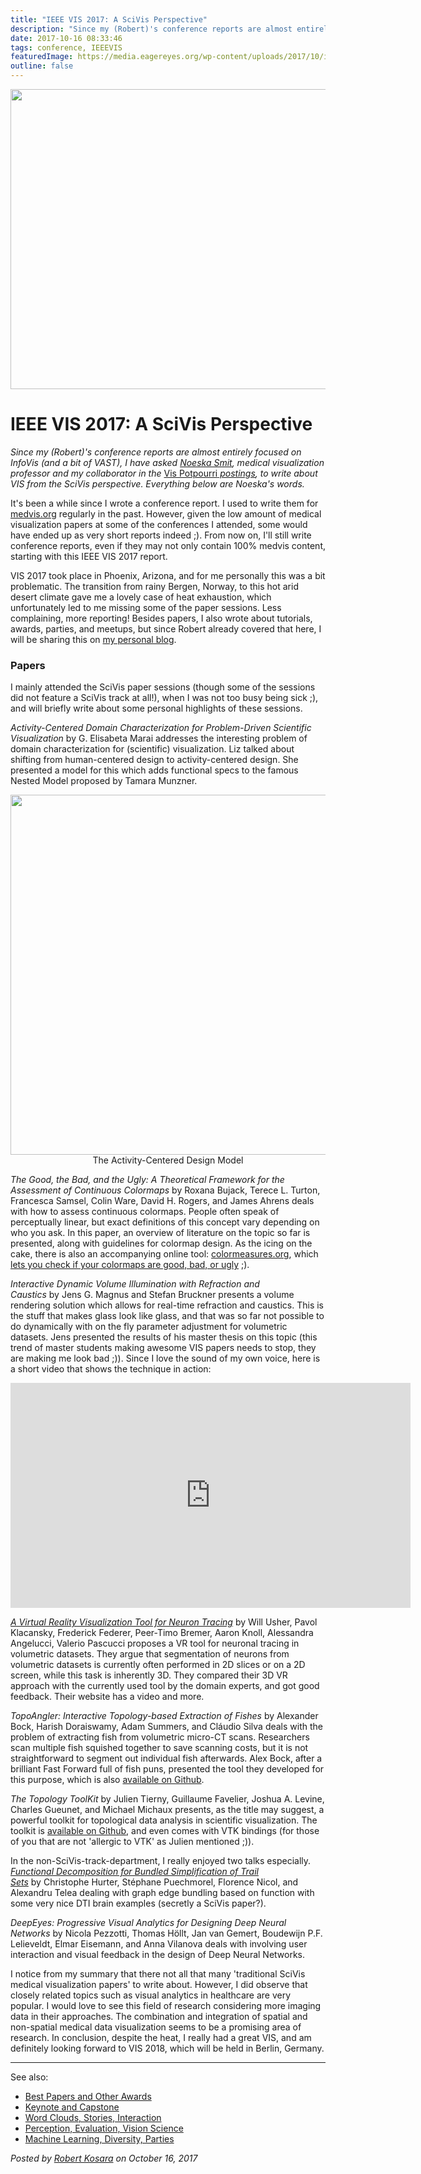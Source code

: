 ```yaml
---
title: "IEEE VIS 2017: A SciVis Perspective"
description: "Since my (Robert)'s conference reports are almost entirely focused on InfoVis (and a bit of VAST), I have asked Noeska Smit, medical visualization professor and my collaborator in the Vis Potpourri postings, to write about VIS from the SciVis perspective. Everything below are Noeska's words."
date: 2017-10-16 08:33:46
tags: conference, IEEEVIS
featuredImage: https://media.eagereyes.org/wp-content/uploads/2017/10/image001.jpg
outline: false
---
```


<p align="center"><img src="https://media.eagereyes.org/wp-content/uploads/2017/10/image001.jpg" width="720" height="480" /></p>

# IEEE VIS 2017: A SciVis Perspective

<em>Since my (Robert)'s conference reports are almost entirely focused on InfoVis (and a bit of VAST), I have asked <a href="http://noeskasmit.com">Noeska Smit</a>, medical visualization professor and my collaborator in the </em><a href="https://eagereyes.org/section/vis-potpourri">Vis Potpourri</a><em><a href="https://eagereyes.org/section/vis-potpourri"> postings</a>, to write about VIS from the SciVis perspective. Everything below are Noeska's words.</em>

It's been a while since I wrote a conference report. I used to write them for <a href="http://www.medvis.org">medvis.org</a> regularly in the past. However, given the low amount of medical visualization papers at some of the conferences I attended, some would have ended up as very short reports indeed ;). From now on, I'll still write conference reports, even if they may not only contain 100% medvis content, starting with this IEEE VIS 2017 report.

VIS 2017 took place in Phoenix, Arizona, and for me personally this was a bit problematic. The transition from rainy Bergen, Norway, to this hot arid desert climate gave me a lovely case of heat exhaustion, which unfortunately led to me missing some of the paper sessions. Less complaining, more reporting! Besides papers, I also wrote about tutorials, awards, parties, and meetups, but since Robert already covered that here, I will be sharing this on <a href="http://noeskasmit.com/">my personal blog</a>.

<h3>Papers</h3>

I mainly attended the SciVis paper sessions (though some of the sessions did not feature a SciVis track at all!), when I was not too busy being sick ;), and will briefly write about some personal highlights of these sessions.

<em>Activity-Centered Domain Characterization for Problem-Driven Scientific Visualization</em> by G. Elisabeta Marai addresses the interesting problem of domain characterization for (scientific) visualization. Liz talked about shifting from human-centered design to activity-centered design. She presented a model for this which adds functional specs to the famous Nested Model proposed by Tamara Munzner.

<p align="center"><img src="https://pbs.twimg.com/media/DLPiVxkXUAEiDnX.jpg:large" alt="" width="1024" height="576" />The Activity-Centered Design Model</p>

<em>The Good, the Bad, and the Ugly: A Theoretical Framework for the Assessment of Continuous Colormaps</em> by Roxana Bujack, Terece L. Turton, Francesca Samsel, Colin Ware, David H. Rogers, and James Ahrens deals with how to assess continuous colormaps. People often speak of perceptually linear, but exact definitions of this concept vary depending on who you ask. In this paper, an overview of literature on the topic so far is presented, along with guidelines for colormap design. As the icing on the cake, there is also an accompanying online tool: <a href="http://colormeasures.org/">colormeasures.org</a>, which [lets you check if your colormaps are good, bad, or ugly](https://twitter.com/_Noeska_/status/915330652588740608) ;).

<em>Interactive Dynamic Volume Illumination with Refraction and Caustics</em> by Jens G. Magnus and Stefan Bruckner presents a volume rendering solution which allows for real-time refraction and caustics. This is the stuff that makes glass look like glass, and that was so far not possible to do dynamically with on the fly parameter adjustment for volumetric datasets. Jens presented the results of his master thesis on this topic (this trend of master students making awesome VIS papers needs to stop, they are making me look bad ;)). Since I love the sound of my own voice, here is a short video that shows the technique in action:

<iframe src="https://player.vimeo.com/video/230835804?h=404f66d50a" width="640" height="360" frameborder="0" allow="autoplay; fullscreen; picture-in-picture" allowfullscreen></iframe>
<p></p>

<em><a href="http://www.willusher.io/publications#vrnt">A Virtual Reality Visualization Tool for Neuron Tracing</a></em> by Will Usher, Pavol Klacansky, Frederick Federer, Peer-Timo Bremer, Aaron Knoll, Alessandra Angelucci, Valerio Pascucci proposes a VR tool for neuronal tracing in volumetric datasets. They argue that segmentation of neurons from volumetric datasets is currently often performed in 2D slices or on a 2D screen, while this task is inherently 3D. They compared their 3D VR approach with the currently used tool by the domain experts, and got good feedback. Their website has a video and more.

<em>TopoAngler: Interactive Topology-based Extraction of Fishes</em> by Alexander Bock, Harish Doraiswamy, Adam Summers, and Cláudio Silva deals with the problem of extracting fish from volumetric micro-CT scans. Researchers scan multiple fish squished together to save scanning costs, but it is not straightforward to segment out individual fish afterwards. Alex Bock, after a brilliant Fast Forward full of fish puns, presented the tool they developed for this purpose, which is also <a href="https://github.com/ViDA-NYU/Segmentangling">available on Github</a>.

<em>The Topology ToolKit</em> by Julien Tierny, Guillaume Favelier, Joshua A. Levine, Charles Gueunet, and Michael Michaux presents, as the title may suggest, a powerful toolkit for topological data analysis in scientific visualization. The toolkit is <a href="https://topology-tool-kit.github.io/">available on Github</a>, and even comes with VTK bindings (for those of you that are not 'allergic to VTK' as Julien mentioned ;)).

In the non-SciVis-track-department, I really enjoyed two talks especially. <em>[Functional Decomposition for Bundled Simplification of Trail Sets](https://twitter.com/TofHurter/status/906807500560850944
)</em> by Christophe Hurter, Stéphane Puechmorel, Florence Nicol, and Alexandru Telea dealing with graph edge bundling based on function with some very nice DTI brain examples (secretly a SciVis paper?).

<em>DeepEyes: Progressive Visual Analytics for Designing Deep Neural Networks</em> by Nicola Pezzotti, Thomas Höllt, Jan van Gemert, Boudewijn P.F. Lelieveldt, Elmar Eisemann, and Anna Vilanova deals with involving user interaction and visual feedback in the design of Deep Neural Networks.

I notice from my summary that there not all that many 'traditional SciVis medical visualization papers' to write about. However, I did observe that closely related topics such as visual analytics in healthcare are very popular. I would love to see this field of research considering more imaging data in their approaches. The combination and integration of spatial and non-spatial medical data visualization seems to be a promising area of research. In conclusion, despite the heat, I really had a great VIS, and am definitely looking forward to VIS 2018, which will be held in Berlin, Germany.

<hr />

See also:

<ul>
    <li><a href="https://eagereyes.org/blog/2017/ieee-vis-2017-best-papers-keynote-capstone">Best Papers and Other Awards</a></li>
    <li><a href="https://eagereyes.org/blog/2017/ieee-vis-2017-keynote-and-capstone">Keynote and Capstone</a></li>
    <li><a href="https://eagereyes.org/blog/2017/ieee-vis-2017-word-clouds-sparklines-stories-interaction">Word Clouds, Stories, Interaction</a></li>
    <li><a href="https://eagereyes.org/blog/2017/ieee-vis-2017-perception-evaluation-vision">Perception, Evaluation, Vision Science</a></li>
    <li><a href="https://eagereyes.org/blog/2017/ieee-vis-2017-machine-learning-diversity-parties">Machine Learning, Diversity, Parties</a></li>
</ul>


_Posted by <a href="/about">Robert Kosara</a> on October 16, 2017_


